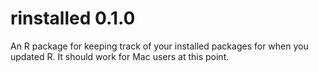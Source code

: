 # rinstalled 0.1.0

An R package for keeping track of your installed packages for when you updated R. It should work for Mac users at this point.
